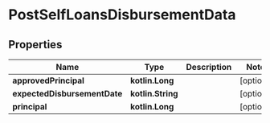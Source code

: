 
# PostSelfLoansDisbursementData

## Properties
| Name | Type | Description | Notes |
| ------------ | ------------- | ------------- | ------------- |
| **approvedPrincipal** | **kotlin.Long** |  |  [optional] |
| **expectedDisbursementDate** | **kotlin.String** |  |  [optional] |
| **principal** | **kotlin.Long** |  |  [optional] |



